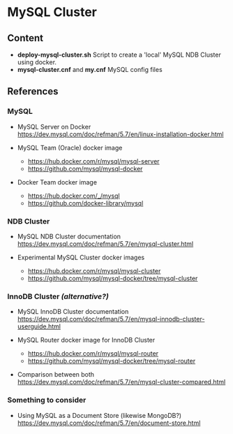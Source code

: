 # MySQL Cluster

## Content

- **deploy-mysql-cluster.sh** Script to create a 'local' MySQL NDB Cluster using docker.
- **mysql-cluster.cnf** and **my.cnf** MySQL config files

## References

### MySQL

- MySQL Server on Docker
https://dev.mysql.com/doc/refman/5.7/en/linux-installation-docker.html

- MySQL Team (Oracle) docker image
  - https://hub.docker.com/r/mysql/mysql-server
  - https://github.com/mysql/mysql-docker

- Docker Team docker image
  - https://hub.docker.com/_/mysql
  - https://github.com/docker-library/mysql

### NDB Cluster

- MySQL NDB Cluster documentation
https://dev.mysql.com/doc/refman/5.7/en/mysql-cluster.html

- Experimental MySQL Cluster docker images
  - https://hub.docker.com/r/mysql/mysql-cluster
  - https://github.com/mysql/mysql-docker/tree/mysql-cluster

### InnoDB Cluster *(alternative?)*

- MySQL InnoDB Cluster documentation
https://dev.mysql.com/doc/refman/5.7/en/mysql-innodb-cluster-userguide.html

- MySQL Router docker image for InnoDB Cluster
  - https://hub.docker.com/r/mysql/mysql-router
  - https://github.com/mysql/mysql-docker/tree/mysql-router

- Comparison between both
https://dev.mysql.com/doc/refman/5.7/en/mysql-cluster-compared.html

### Something to consider

- Using MySQL as a Document Store (likewise MongoDB?)
https://dev.mysql.com/doc/refman/5.7/en/document-store.html
